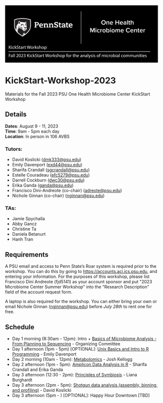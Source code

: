 ![IntroImage](images/IntroImage.jpg)
# KickStart-Workshop-2023
Materials for the Fall 2023 PSU One Health Microbiome Center KickStart Workshop

## Details
**Dates**: August 9 - 11, 2023  
**Time**: 9am - 5pm each day  
**Location**: In person in 106 AVBS

### Tutors:
- David Koslicki	(dmk333@psu.edu)
- Emily Davenport	(exd44@psu.edu)  
- Sharifa Crandall	(sgcrandall@psu.edu)  
- Estelle Couradeau	(efc5279@psu.edu) 
- Darrell Cockburn	(dwc30@psu.edu)  
- Erika Ganda		(ganda@psu.edu)
- Francisco Dini-Andreote (co-chair)	(adreote@psu.edu)
- Nichole Ginnan (co-chair)	(nginnan@psu.edu)

### TAs:
- Jamie Spychalla
- Abby Gancz
- Christine Ta
- Daniela Betanurt
- Hanh Tran

## Requirements
A PSU email and access to Penn State’s Roar system is required prior to the workshop. You can do this by going to https://accounts.aci.ics.psu.edu, and entering your information.  For the purposes of this workshop, please list Francisco Dini Andreote (fjd5141) as your account sponsor and put "2023 Microbiome Center Summer Workshop" into the "Research Description" field of the account request form. 

A laptop is also required for the workshop. You can either bring your own or email Nichole Ginnan (nginnan@psu.edu) before _July 28th_ to rent one for free. 

## Schedule
- Day 1 morning (8:30am - 12pm): Intro + [Basics of Microbiome Analysis - From Planning to Sequencing](/Day1-MicrobiomeAnalysisBasics) - Organizing Committee
- Day 1 afternoon (1pm - 5pm) [OPTIONAL]: [Unix Basics and Intro to R Programming](/Day1-UnixBasics) - Emily Davenport  
- Day 2 morning (10am - 12pm): [Metabolomics](/Day2-Metabolomics) - Josh Kellogg
- Day 2 afternoon (1pm - 5pm): [Amplicon Data Analysis in R](/Day2-AmpliconR) - Sharifa Crandall and Erika Ganda
- Day 3 afternoon (12:30 - 2pm): [Principles of Symbiosis](/Day3-Symbiosis) - Liana Burghardt
- Day 3 afternoon (2pm - 5pm): [Shotgun data analysis (assembly, binning, and profiling)](Day3-Shotgun/README.md) - David Koslicki
- Day 3 afternoon (5pm - ) [OPTIONAL]: Happy Hour Downtown [TBD]
